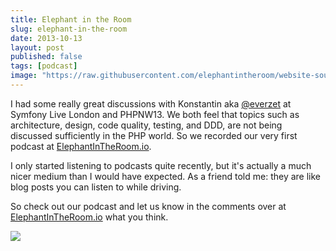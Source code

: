 ```yaml
---
title: Elephant in the Room
slug: elephant-in-the-room
date: 2013-10-13
layout: post
published: false
tags: [podcast]
image: "https://raw.githubusercontent.com/elephantintheroom/website-source/master/source/images/elephantintheoffice1400x1400.jpg"
---
```


I had some really great discussions with Konstantin aka
[@everzet](http://twitter.com/everzet) at Symfony Live London and PHPNW13. We both feel that topics such as architecture,
design, code quality, testing, and DDD, are not being discussed sufficiently in the PHP world. So we recorded our very
first podcast at [ElephantInTheRoom.io](http://elephantintheroom.io).

I only started listening to podcasts quite recently, but it's actually a much nicer medium than I would have expected.
As a friend told me: they are like blog posts you can listen to while driving.

So check out our podcast and let us know in the comments over at [ElephantInTheRoom.io](http://elephantintheroom.io) what you think.

<img src="/img/posts/2013-10-13-elephant-in-the-room/elephantintheoffice.jpg">

